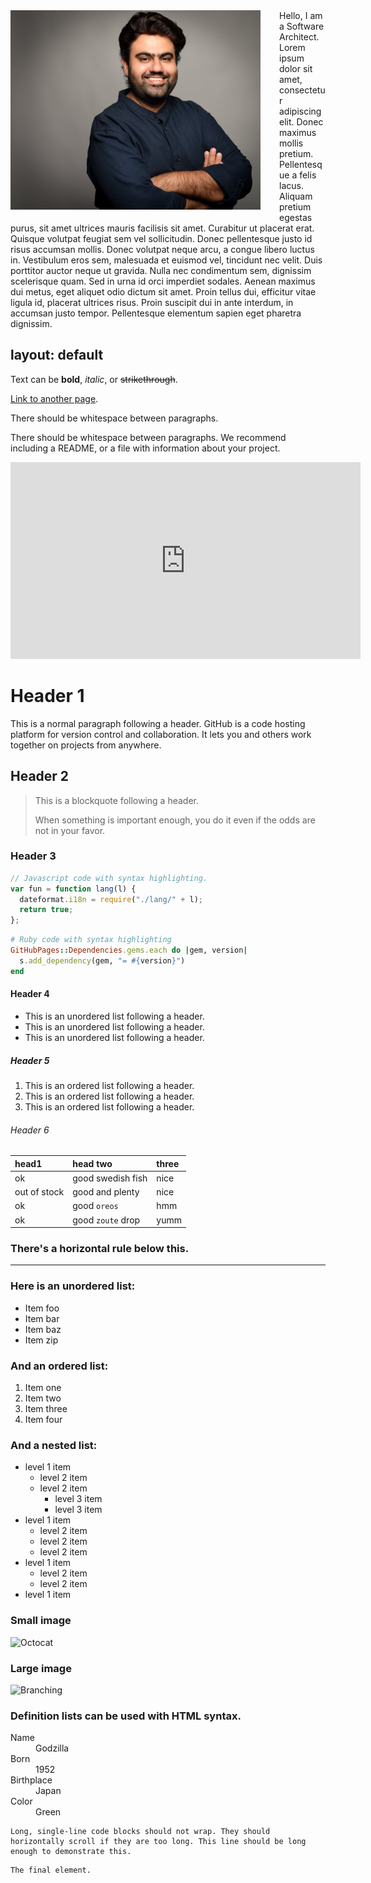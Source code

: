 <img src="./assets/images/picture.jpg" align="left" alt="drawing" width="400" style="margin: 0px 30px 20px 0px;"/>
Hello, I am a Software Architect. Lorem ipsum dolor sit amet, consectetur adipiscing elit. Donec maximus mollis pretium. Pellentesque a felis lacus. Aliquam pretium egestas purus, sit amet ultrices mauris facilisis sit amet. Curabitur ut placerat erat. Quisque volutpat feugiat sem vel sollicitudin. Donec pellentesque justo id risus accumsan mollis. Donec volutpat neque arcu, a congue libero luctus in. Vestibulum eros sem, malesuada et euismod vel, tincidunt nec velit. Duis porttitor auctor neque ut gravida. Nulla nec condimentum sem, dignissim scelerisque quam. Sed in urna id orci imperdiet sodales. Aenean maximus dui metus, eget aliquet odio dictum sit amet. Proin tellus dui, efficitur vitae ligula id, placerat ultrices risus. Proin suscipit dui in ante interdum, in accumsan justo tempor. Pellentesque elementum sapien eget pharetra dignissim.

## layout: default

Text can be **bold**, _italic_, or ~~strikethrough~~.

[Link to another page](./another-page.html).

There should be whitespace between paragraphs.

There should be whitespace between paragraphs. We recommend including a README, or a file with information about your project.

<iframe width="560" height="315" src="https://www.youtube.com/embed/CZoLlYOn52M?si=P4hMZoe_LAJKZ2vy" title="YouTube video player" frameborder="0" allow="accelerometer; autoplay; clipboard-write; encrypted-media; gyroscope; picture-in-picture; web-share" allowfullscreen></iframe>

# Header 1

This is a normal paragraph following a header. GitHub is a code hosting platform for version control and collaboration. It lets you and others work together on projects from anywhere.

## Header 2

> This is a blockquote following a header.
>
> When something is important enough, you do it even if the odds are not in your favor.

### Header 3

```js
// Javascript code with syntax highlighting.
var fun = function lang(l) {
  dateformat.i18n = require("./lang/" + l);
  return true;
};
```

```ruby
# Ruby code with syntax highlighting
GitHubPages::Dependencies.gems.each do |gem, version|
  s.add_dependency(gem, "= #{version}")
end
```

#### Header 4

- This is an unordered list following a header.
- This is an unordered list following a header.
- This is an unordered list following a header.

##### Header 5

1.  This is an ordered list following a header.
2.  This is an ordered list following a header.
3.  This is an ordered list following a header.

###### Header 6

| head1        | head two          | three |
| :----------- | :---------------- | :---- |
| ok           | good swedish fish | nice  |
| out of stock | good and plenty   | nice  |
| ok           | good `oreos`      | hmm   |
| ok           | good `zoute` drop | yumm  |

### There's a horizontal rule below this.

---

### Here is an unordered list:

- Item foo
- Item bar
- Item baz
- Item zip

### And an ordered list:

1.  Item one
1.  Item two
1.  Item three
1.  Item four

### And a nested list:

- level 1 item
  - level 2 item
  - level 2 item
    - level 3 item
    - level 3 item
- level 1 item
  - level 2 item
  - level 2 item
  - level 2 item
- level 1 item
  - level 2 item
  - level 2 item
- level 1 item

### Small image

![Octocat](https://github.githubassets.com/images/icons/emoji/octocat.png)

### Large image

![Branching](https://guides.github.com/activities/hello-world/branching.png)

### Definition lists can be used with HTML syntax.

<dl>
<dt>Name</dt>
<dd>Godzilla</dd>
<dt>Born</dt>
<dd>1952</dd>
<dt>Birthplace</dt>
<dd>Japan</dd>
<dt>Color</dt>
<dd>Green</dd>
</dl>

```
Long, single-line code blocks should not wrap. They should horizontally scroll if they are too long. This line should be long enough to demonstrate this.
```

```
The final element.
```
